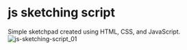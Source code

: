# js sketching script
 
Simple sketchpad created using HTML, CSS, and JavaScript.
![js-sketching-script_01](https://user-images.githubusercontent.com/29080707/150421410-6af8e892-2c5e-4b76-bc90-32007d933d84.gif)
